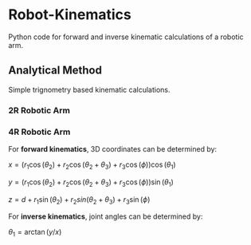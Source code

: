 # Robot-Kinematics
Python code for forward and inverse kinematic calculations of a robotic arm.

## Analytical Method
Simple trignometry based kinematic calculations.

### 2R Robotic Arm


### 4R Robotic Arm
For **forward kinematics**, 3D coordinates can be determined by:

$x=(r_1\cos(\theta_2)+r_2\cos(\theta_2+\theta_3)+r_3\cos(\phi))\cos(\theta_1)$

$y=(r_1\cos(\theta_2)+r_2\cos(\theta_2+\theta_3)+r_3\cos(\phi))\sin(\theta_1)$

$z=d+r_1\sin(\theta_2)+r_2sin(\theta_2+\theta_3)+r_3\sin(\phi)$


For **inverse kinematics**, joint angles can be determined by:

$\theta_1=\arctan(y/x)$
